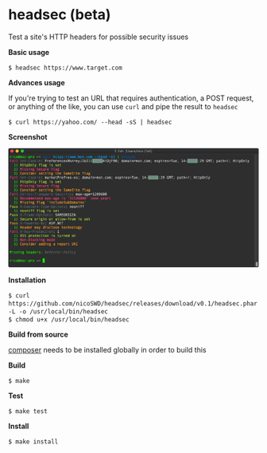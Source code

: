 # headsec (beta)

Test a site's HTTP headers for possible security issues

**Basic usage**
```shell
$ headsec https://www.target.com
```

**Advances usage**

If you're trying to test an URL that requires authentication, a POST request, or anything
of the like, you can use `curl` and pipe the result to `headsec`
```shell
$ curl https://yahoo.com/ --head -sS | headsec
```

**Screenshot**

![screenshot](resources/screenshots/screenshot.png)

**Installation**

```shell
$ curl https://github.com/nicoSWD/headsec/releases/download/v0.1/headsec.phar -L -o /usr/local/bin/headsec
$ chmod u+x /usr/local/bin/headsec
```

**Build from source**

[composer](https://getcomposer.org) needs to be installed globally in order to build this

**Build**
```shell
$ make
```

**Test**
```shell
$ make test
```

**Install**
```shell
$ make install
```
